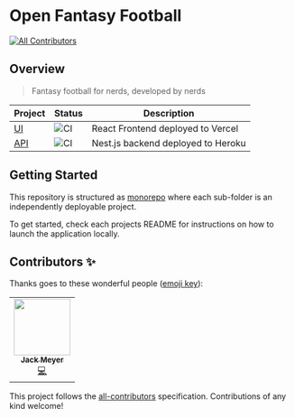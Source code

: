 # Open Fantasy Football
<!-- ALL-CONTRIBUTORS-BADGE:START - Do not remove or modify this section -->
[![All Contributors](https://img.shields.io/badge/all_contributors-1-orange.svg?style=flat-square)](#contributors-)
<!-- ALL-CONTRIBUTORS-BADGE:END -->

## Overview

> Fantasy football for nerds, developed by nerds


| Project                                                                            | Status                                                                                  | Description                        |
|------------------------------------------------------------------------------------|-----------------------------------------------------------------------------------------|------------------------------------|
| [UI](https://github.com/jackcmeyer/open-fantasy-football/blob/main/ui/README.md)   | ![CI](https://github.com/jackcmeyer/open-fantasy-football/workflows/UI%20CI/badge.svg)  | React Frontend deployed to Vercel  |
| [API](https://github.com/jackcmeyer/open-fantasy-football/blob/main/api/README.md) | ![CI](https://github.com/jackcmeyer/open-fantasy-football/workflows/API%20CI/badge.svg) | Nest.js backend deployed to Heroku |

## Getting Started

This repository is structured as [monorepo](https://en.wikipedia.org/wiki/Monorepo) where each sub-folder is an independently deployable project.

To get started, check each projects README for instructions on how to launch the application locally.

## Contributors ✨

Thanks goes to these wonderful people ([emoji key](https://allcontributors.org/docs/en/emoji-key)):

<!-- ALL-CONTRIBUTORS-LIST:START - Do not remove or modify this section -->
<!-- prettier-ignore-start -->
<!-- markdownlint-disable -->
<table>
  <tr>
    <td align="center"><a href="https://www.jackcmeyer.dev"><img src="https://avatars3.githubusercontent.com/u/18731800?v=4" width="100px;" alt=""/><br /><sub><b>Jack Meyer</b></sub></a><br /><a href="https://github.com/jackcmeyer/open-fantasy-football/commits?author=jackcmeyer" title="Code">💻</a></td>
  </tr>
</table>

<!-- markdownlint-enable -->
<!-- prettier-ignore-end -->
<!-- ALL-CONTRIBUTORS-LIST:END -->

This project follows the [all-contributors](https://github.com/all-contributors/all-contributors) specification. Contributions of any kind welcome!
